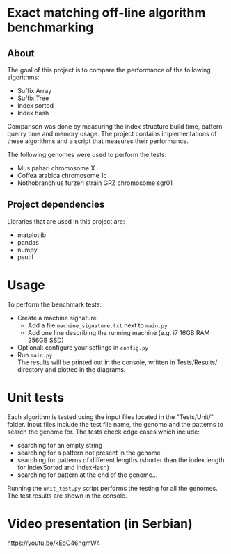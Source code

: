 # Exact matching off-line algorithm benchmarking

## About
The goal of this project is to compare the performance of the following algorithms:
- Suffix Array
- Suffix Tree
- Index sorted
- Index hash

Comparison was done by measuring the index structure build time, pattern querry time and memory usage.
The project contains implementations of these algorithms and a script that measures their performance.  

The following genomes were used to perform the tests:
- Mus pahari chromosome X
- Coffea arabica chromosome 1c
- Nothobranchius furzeri strain GRZ chromosome sgr01

## Project dependencies
Libraries that are used in this project are:
- matplotlib
- pandas
- numpy
- psutil

# Usage

To perform the benchmark tests:
- Create a machine signature
  - Add a file `machine_signature.txt` next to `main.py`
  - Add one line describing the running machine (e.g. i7 16GB RAM 256GB SSD)
- Optional: configure your settings in `config.py`
- Run `main.py`  
The results will be printed out in the console, written in Tests/Results/ directory and plotted in the diagrams.

# Unit tests

Each algorithm is tested using the input files located in the "Tests/Unit/" folder. Input files include the test file name, the genome and the patterns to search the genome for. The tests check edge cases which include:
- searching for an empty string
- searching for a pattern not present in the genome
- searching for patterns of different lengths (shorter than the index length for IndexSorted and IndexHash)
- searching for pattern at the end of the genome...

Running the `unit_test.py` script performs the testing for all the genomes. The test results are shown in the console.

# Video presentation (in Serbian)
https://youtu.be/kEoC46hgmW4
